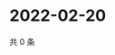 # 2022-02-20

共 0 条

<!-- BEGIN WEIBO -->
<!-- 最后更新时间 Sun Feb 20 2022 10:32:22 GMT+0800 (China Standard Time) -->

<!-- END WEIBO -->
